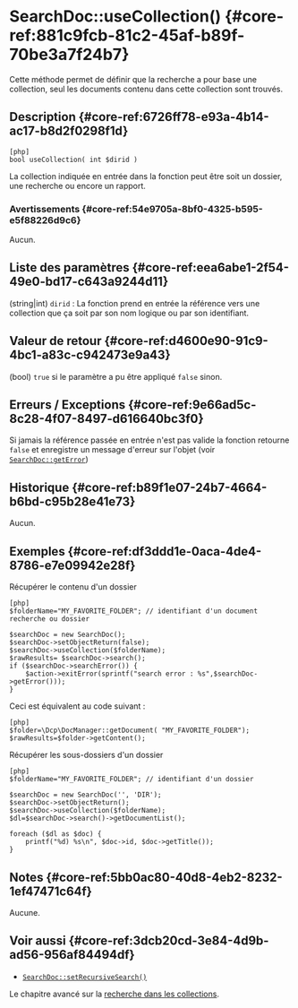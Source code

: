 # SearchDoc::useCollection() {#core-ref:881c9fcb-81c2-45af-b89f-70be3a7f24b7}

<div class="short-description">
Cette méthode permet de définir que la recherche a pour base une collection, 
seul les documents contenu dans cette collection sont trouvés.
</div>


## Description {#core-ref:6726ff78-e93a-4b14-ac17-b8d2f0298f1d}

    [php]
    bool useCollection( int $dirid )

La collection indiquée en entrée dans la fonction peut être soit un dossier, 
une recherche ou encore un rapport.

### Avertissements {#core-ref:54e9705a-8bf0-4325-b595-e5f88226d9c6}

Aucun.

## Liste des paramètres {#core-ref:eea6abe1-2f54-49e0-bd17-c643a9244d11}

(string|int) `dirid`
:   La fonction prend en entrée la référence vers une collection que ça soit 
    par son nom logique ou par son identifiant.

## Valeur de retour {#core-ref:d4600e90-91c9-4bc1-a83c-c942473e9a43}

(bool) `true` si le paramètre a pu être appliqué `false` sinon.

## Erreurs / Exceptions {#core-ref:9e66ad5c-8c28-4f07-8497-d616640bc3f0}

Si jamais la référence passée en entrée n'est pas valide la fonction retourne
`false` et enregistre un message d'erreur sur l'objet 
(voir [`SearchDoc::getError`][searchDocGetError])

## Historique {#core-ref:b89f1e07-24b7-4664-b6bd-c95b28e41e73}

Aucun.

## Exemples {#core-ref:df3ddd1e-0aca-4de4-8786-e7e09942e28f}

Récupérer le contenu d'un dossier

    [php]
    $folderName="MY_FAVORITE_FOLDER"; // identifiant d'un document recherche ou dossier
    
    $searchDoc = new SearchDoc();
    $searchDoc->setObjectReturn(false);
    $searchDoc->useCollection($folderName);
    $rawResults= $searchDoc->search();
    if ($searchDoc->searchError()) {
        $action->exitError(sprintf("search error : %s",$searchDoc->getError()));
    }

Ceci est équivalent au code suivant :

    [php]
    $folder=\Dcp\DocManager::getDocument( "MY_FAVORITE_FOLDER");
    $rawResults=$folder->getContent();


Récupérer les sous-dossiers d'un dossier

    [php]
    $folderName="MY_FAVORITE_FOLDER"; // identifiant d'un dossier
    
    $searchDoc = new SearchDoc('', 'DIR');
    $searchDoc->setObjectReturn();
    $searchDoc->useCollection($folderName);
    $dl=$searchDoc->search()->getDocumentList();
    
    foreach ($dl as $doc) {
        printf("%d) %s\n", $doc->id, $doc->getTitle());
    }


## Notes {#core-ref:5bb0ac80-40d8-4eb2-8232-1ef47471c64f}

Aucune.

## Voir aussi {#core-ref:3dcb20cd-3e84-4d9b-ad56-956af84494df}

*   [`SearchDoc::setRecursiveSearch()`][setrecursivefolder]

Le chapitre avancé sur la [recherche dans les collections][advancedUseCollection].


<!-- links -->
[searchDocGetError]:        #core-ref:e57302ed-319e-4d63-b817-7a22d0ead3f2
[advancedUseCollection]:    #core-ref:7f084be4-ceb8-464d-81e4-8902da361aff
[setrecursivefolder]:       #core-ref:b99a6125-5a8b-420b-b1ce-f6a459f11612